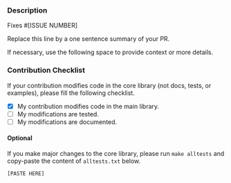 
### Description

Fixes #[ISSUE NUMBER]

Replace this line by a one sentence summary of your PR.

If necessary, use the following space to provide context or more details.

### Contribution Checklist

If your contribution modifies code in the core library (not docs, tests, or examples), please fill the following checklist.

- [x] My contribution modifies code in the main library.
- [ ] My modifications are tested.
- [ ] My modifications are documented.

#### Optional

If you make major changes to the core library, please run `make alltests` and copy-paste the content of `alltests.txt` below.

~~~shell
[PASTE HERE]
~~~

